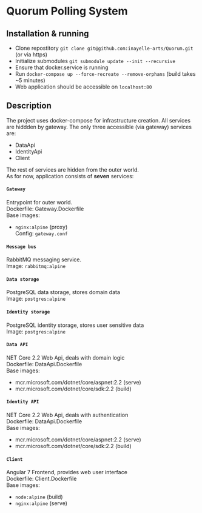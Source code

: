 # Quorum Polling System

## Installation & running
 - Clone repostitory ```git clone git@github.com:inayelle-arts/Quorum.git``` (or via https)
 - Initialize submodules ```git submodule update --init --recursive```
 - Ensure that docker.service is running
 - Run ```docker-compose up --force-recreate --remove-orphans``` (build takes ~5 minutes)
 - Web application should be accessible on ```localhost:80```
 
 ## Description
 The project uses docker-compose for infrastructure creation.
 All services are hiddden by gateway. The only three accessible (via gateway) services are:
 - DataApi
 - IdentityApi
 - Client
 
 The rest of services are hidden from the outer world.  
 As for now, application consists of **seven** services:  
 
#### ```Gateway```   
Entrypoint for outer world.  
Dockerfile: Gateway.Dockerfile  
Base images:  
 - ```nginx:alpine``` (proxy)  
Config: ```gateway.conf```  
 
#### ```Message bus```  
RabbitMQ messaging service.  
Image: ```rabbitmq:alpine```  

#### ```Data storage```  
PostgreSQL data storage, stores domain data  
Image: ```postgres:alpine```  

#### ```Identity storage```  
PostgreSQL identity storage, stores user sensitive data  
Image: ```postgres:alpine```  

#### ```Data API```  
NET Core 2.2 Web Api, deals with domain logic    
Dockerfile: DataApi.Dockerfile    
Base images:   
 - mcr.microsoft.com/dotnet/core/aspnet:2.2 (serve)  
 - mcr.microsoft.com/dotnet/core/sdk:2.2 (build)  
 
#### ```Identity API```  
NET Core 2.2 Web Api, deals with authentication  
Dockerfile: DataApi.Dockerfile  
Base images:   
 - mcr.microsoft.com/dotnet/core/aspnet:2.2 (serve)  
 - mcr.microsoft.com/dotnet/core/sdk:2.2 (build)  
 
#### ```Client```  
Angular 7 Frontend, provides web user interface  
Dockerfile: Client.Dockerfile  
Base images:  
 - ```node:alpine``` (build)  
 - ```nginx:alpine``` (serve)  
